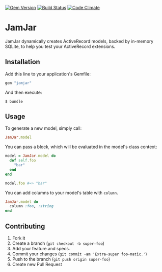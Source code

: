 [![Gem Version](https://img.shields.io/gem/v/jamjar.svg?style=flat-square)](http://rubygems.org/gems/jamjar)
[![Build Status](https://img.shields.io/travis/thomasfedb/jamjar.svg?style=flat-square)](https://travis-ci.org/thomasfedb/jamjar)
[![Code Climate](https://img.shields.io/codeclimate/github/thomasfedb/jamjar.svg?style=flat-square)](https://codeclimate.com/github/thomasfedb/jamjar)

# JamJar

JamJar dynamically creates ActiveRecord models, backed by in-memory SQLite, to help you test your ActiveRecord extensions.

## Installation

Add this line to your application's Gemfile:

```ruby
gem "jamjar"
```

And then execute:

    $ bundle

## Usage

To generate a new model, simply call:

```ruby
JamJar.model
```

You can pass a block, which will be evaluated in the model's class context:

```ruby
model = JamJar.model do
  def self.foo
    "bar"
  end
end

model.foo #=> "bar"
```

You can add columns to your model's table with `column`.

```ruby
JamJar.model do
  column :foo, :string
end
```

## Contributing

1. Fork it
2. Create a branch (`git checkout -b super-foo`)
3. Add your feature and specs.
4. Commit your changes (`git commit -am 'Extra-super foo-matic.'`)
5. Push to the branch (`git push origin super-foo`)
6. Create new Pull Request

